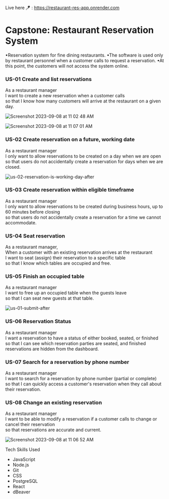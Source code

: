 
Live here 🪁 : https://restaurant-res-app.onrender.com

# Capstone: Restaurant Reservation System

•Reservation system for fine dining restaurants.
•The software is used only by restaurant personnel when a customer calls to request a reservation.
•At this point, the customers will not access the system online.



### US-01 Create and list reservations

As a restaurant manager<br/>
I want to create a new reservation when a customer calls<br/>
so that I know how many customers will arrive at the restaurant on a given day.

![Screenshot 2023-09-08 at 11 02 48 AM](https://github.com/catherinealdana/reservation_app_project/assets/107443079/29e7ba16-595f-4a85-9fa9-fc3413d5e86d)

![Screenshot 2023-09-08 at 11 07 01 AM](https://github.com/catherinealdana/reservation_app_project/assets/107443079/a97280c9-8c6a-4b78-979f-8164a599195e)


### US-02 Create reservation on a future, working date

As a restaurant manager<br/>
I only want to allow reservations to be created on a day when we are open<br/>
so that users do not accidentally create a reservation for days when we are closed.<br/>

![us-02-reservation-is-working-day-after](https://github.com/catherinealdana/reservation_app_project/assets/107443079/10aefe0d-3e34-4fa2-9d83-79a32c30d23e)


### US-03 Create reservation within eligible timeframe

As a restaurant manager<br/>
I only want to allow reservations to be created during business hours, up to 60 minutes before closing<br/>
so that users do not accidentally create a reservation for a time we cannot accommodate.


### US-04 Seat reservation

As a restaurant manager, <br/>
When a customer with an existing reservation arrives at the restaurant<br/>
I want to seat (assign) their reservation to a specific table<br/>
so that I know which tables are occupied and free.

### US-05 Finish an occupied table

As a restaurant manager<br/>
I want to free up an occupied table when the guests leave<br/>
so that I can seat new guests at that table.<br/>


![us-01-submit-after](https://github.com/catherinealdana/reservation_app_project/assets/107443079/9b40a59b-9aa5-4006-97a5-78407f74e110)




### US-06 Reservation Status

As a restaurant manager<br/>
I want a reservation to have a status of either booked, seated, or finished<br/>
so that I can see which reservation parties are seated, and finished reservations are hidden from the dashboard.

### US-07 Search for a reservation by phone number

As a restaurant manager<br/>
I want to search for a reservation by phone number (partial or complete)<br/>
so that I can quickly access a customer's reservation when they call about their reservation.<br/>

### US-08 Change an existing reservation

As a restaurant manager<br/>
I want to be able to modify a reservation if a customer calls to change or cancel their reservation<br/>
so that reservations are accurate and current.

![Screenshot 2023-09-08 at 11 06 52 AM](https://github.com/catherinealdana/reservation_app_project/assets/107443079/603c4699-c52c-4e73-b3ea-9e24b314c4ce)

Tech Skills Used 

* JavaScript
* Node.js
* Git
* CSS
* PostgreSQL
* React
* dBeaver
  

